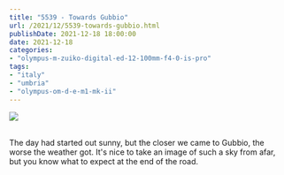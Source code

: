 ```yaml
---
title: "5539 - Towards Gubbio"
url: /2021/12/5539-towards-gubbio.html
publishDate: 2021-12-18 18:00:00
date: 2021-12-18
categories:
- "olympus-m-zuiko-digital-ed-12-100mm-f4-0-is-pro"
tags:
- "italy"
- "umbria"
- "olympus-om-d-e-m1-mk-ii"
---
```

<div class="container">
<div class="center"><a target="_blank" href="https://d25zfm9zpd7gm5.cloudfront.net/1200x1200/2019/20190902_144503_lr.jpg"><img class="webfeedsFeaturedVisual" src="https://d25zfm9zpd7gm5.cloudfront.net/0600x0600/2019/20190902_144503_lr.jpg" /></a></div>
</div>
<br />

The day had started out sunny, but the closer we came to
Gubbio, the worse the weather got. It's nice to take an
image of such a sky from afar, but you know what to expect
at the end of the road.

